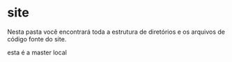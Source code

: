 site
====

Nesta pasta você encontrará toda a estrutura de diretórios e os arquivos de código fonte do site.

esta é a master local
